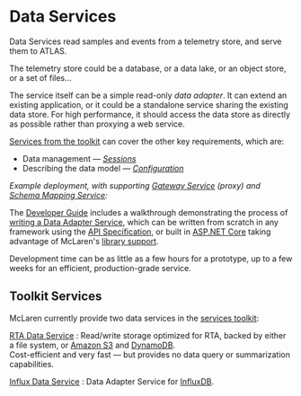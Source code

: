 # Data Services

Data Services read samples and events from a telemetry store, and serve them to ATLAS.

The telemetry store could be a database, or a data lake, or an object store, or a set of files...

The service itself can be a simple read-only _data adapter_. It can extend an existing application, or it could be a standalone service sharing the existing data store. For high performance, it should access the data store as directly as possible rather than proxying a web service.

[Services from the toolkit](../services/index.md) can cover the other key requirements, which are:

* Data management &mdash; _[Sessions](sessions.md)_
* Describing the data model &mdash; _[Configuration](configuration.md)_

_Example deployment, with supporting [Gateway Service](../services/rta-gatewaysvc/README.md) (proxy) and [Schema Mapping Service](../services/rta-schemamappingsvc/README.md):_

<object type="image/svg+xml" data="../assets/data-services/data-adapter.svg" class="diagram" title="Architecture diagram showing a data adapter service"></object>

The [Developer Guide](../devguide/index.md) includes a walkthrough demonstrating the process of [writing a Data Adapter Service](../devguide/tutorials/data-adapter/index.md), which can be written from scratch in any framework using the [API Specification](../api/index.md), or built in [ASP.NET Core](https://docs.microsoft.com/en-us/aspnet/core) taking advantage of McLaren's [library support](../downloads/nuget.md).

Development time can be as little as a few hours for a prototype, up to a few weeks for an efficient, production-grade service.

## Toolkit Services

McLaren currently provide two data services in the [services toolkit](../services/index.md):

[RTA Data Service](../services/rta-datasvc/README.md)
: Read/write storage optimized for RTA, backed by either a file system, or [Amazon S3](https://aws.amazon.com/s3/) and [DynamoDB](https://aws.amazon.com/dynamodb/).  
  Cost-efficient and very fast &mdash; but provides no data query or summarization capabilities.

[Influx Data Service](../services/rta-influxdatasvc/README.md)
: Data Adapter Service for [InfluxDB](https://www.influxdata.com/products/influxdb/).  
